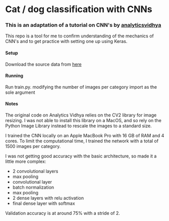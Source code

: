 # Cat / dog classification with CNNs

### This is an adaptation of a tutorial on CNN's by [analyticsvidhya](https://www.analyticsvidhya.com/blog/2017/06/architecture-of-convolutional-neural-networks-simplified-demystified/)
This repo is a tool for me to confirm understanding of the mechanics of CNN's and to get practice
with setting one up using Keras.

#### Setup
Download the source data from [here](http://files.fast.ai/data/dogscats.zip)

#### Running
Run train.py. modifying the number of images per category import as the sole argument

#### Notes
The original code on Analytics Vidhya relies on the CV2 library for image resizing.
I was not able to install this library on a MacOS, and so rely on the Python Image Library
instead to rescale the images to a standard size.

I trained the CNN locally on an Apple MacBook Pro with 16 GB of RAM and 4 cores.  To limit the computational 
time, I trained the network with a total of 1500 images per category.

I was not getting good accuracy with the basic architecture, so made it a little more complex:
- 2 convolutional layers
- max pooling
- convolutional layer
- batch normalization
- max pooling
- 2 dense layers with relu activation
- final dense layer with softmax

Validation accuracy is at around 75% with a stride of 2.
